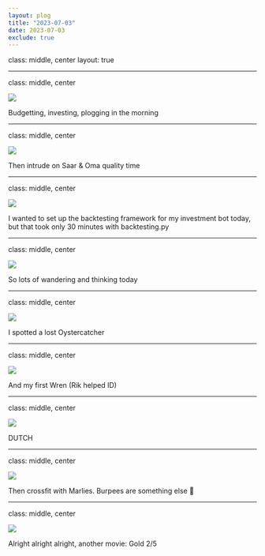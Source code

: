 ```yaml
---
layout: plog
title: "2023-07-03"
date: 2023-07-03
exclude: true
---
```


class: middle, center
layout: true

---

class: middle, center

<img class="plog-picture" src="{{ site.baseurl }}/img/plog/2023-07-03/01.jpg" />

Budgetting, investing, plogging in the morning

---

class: middle, center

<img class="plog-picture" src="{{ site.baseurl }}/img/plog/2023-07-03/02.jpg" />

Then intrude on Saar & Oma quality time

---

class: middle, center

<img class="plog-picture" src="{{ site.baseurl }}/img/plog/2023-07-03/03.png" />

I wanted to set up the backtesting framework for my investment bot today, but that took only 30 minutes with backtesting.py

---

class: middle, center

<img class="plog-picture" src="{{ site.baseurl }}/img/plog/2023-07-03/04.jpg" />

So lots of wandering and thinking today

---

class: middle, center

<img class="plog-picture" src="{{ site.baseurl }}/img/plog/2023-07-03/05.jpg" />

I spotted a lost Oystercatcher

---

class: middle, center

<img class="plog-picture" src="{{ site.baseurl }}/img/plog/2023-07-03/06.jpg" />

And my first Wren (Rik helped ID)

---

class: middle, center

<img class="plog-picture" src="{{ site.baseurl }}/img/plog/2023-07-03/07.jpg" />

DUTCH

---

class: middle, center

<img class="plog-picture" src="{{ site.baseurl }}/img/plog/2023-07-03/08.gif" />

Then crossfit with Marlies. Burpees are something else 🥵

---

class: middle, center

<img class="plog-picture" src="{{ site.baseurl }}/img/plog/2023-07-03/09.jpg" />

Alright alright alright, another movie: Gold 2/5

